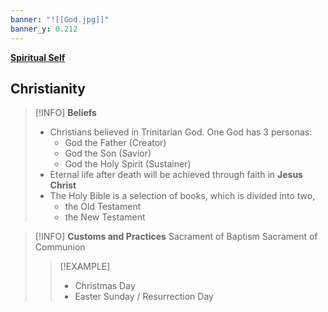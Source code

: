 ```yaml
---
banner: "![[God.jpg]]"
banner_y: 0.212
---
```

**[Spiritual Self](Spiritual%20Self.md#^PSYCHRELIGION2)**

## Christianity
>[!INFO] **Beliefs**
>- Christians believed in Trinitarian God. One God has 3 personas:
>	- God the Father (Creator)
>	- God the Son (Savior)
>	- God the Holy Spirit (Sustainer)
>- Eternal life after death will be achieved through faith in **Jesus Christ**
>- The Holy Bible is a selection of books, which is divided into two,
>	- the Old Testament
>	- the New Testament

>[!INFO] **Customs and Practices**
> Sacrament of Baptism
> Sacrament of Communion
>>[!EXAMPLE]
>>- Christmas Day
>>- Easter Sunday / Resurrection Day